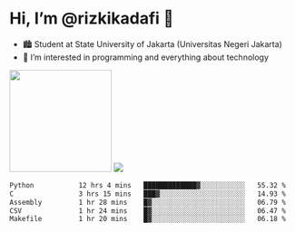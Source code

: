 # Hi, I’m @rizkikadafi 👋
- 🏙 Student at State University of Jakarta (Universitas Negeri Jakarta)
- 👀 I’m interested in programming and everything about technology
<img height="180em" src="https://github-readme-stats.vercel.app/api?username=rizkikadafi&show_icons=true&hide_border=true&&count_private=true&include_all_commits=true" />
<img src="https://github-readme-stats.vercel.app/api/top-langs/?username=rizkikadafi&show_icons=true&hide_border=true&&count_private=true&include_all_commits=true" />

<!--START_SECTION:waka-->

```txt
Python           12 hrs 4 mins   █████████████▓░░░░░░░░░░░   55.32 %
C                3 hrs 15 mins   ███▓░░░░░░░░░░░░░░░░░░░░░   14.93 %
Assembly         1 hr 28 mins    █▓░░░░░░░░░░░░░░░░░░░░░░░   06.79 %
CSV              1 hr 24 mins    █▓░░░░░░░░░░░░░░░░░░░░░░░   06.47 %
Makefile         1 hr 20 mins    █▓░░░░░░░░░░░░░░░░░░░░░░░   06.18 %
```

<!--END_SECTION:waka-->

<!---
rizkikadafi/rizkikadafi is a ✨ special ✨ repository because its `README.md` (this file) appears on your GitHub profile.
You can click the Preview link to take a look at your changes.
--->
